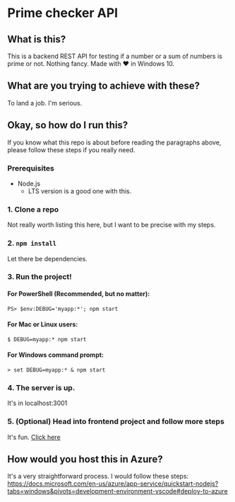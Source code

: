 # Prime checker API

## What is this?

This is a backend REST API for testing if a number or a sum of numbers is prime or not. Nothing fancy. Made with ❤ in Windows 10.

## What are you trying to achieve with these?

To land a job. I'm serious.

## Okay, so how do I run this?

If you know what this repo is about before reading the paragraphs above, please follow these steps if you really need.

### Prerequisites

- Node.js
  - LTS version is a good one with this.

### 1. Clone a repo

Not really worth listing this here, but I want to be precise with my steps.

### 2. `npm install`

Let there be dependencies.

### 3. Run the project!

#### For PowerShell (Recommended, but no matter):

`PS> $env:DEBUG='myapp:*'; npm start`

#### For Mac or Linux users:

`$ DEBUG=myapp:* npm start`

#### For Windows command prompt:

`> set DEBUG=myapp:* & npm start`

### 4. The server is up.

It's in localhost:3001

### 5. (Optional) Head into frontend project and follow more steps

It's fun. [Click here](https://github.com/p4nu/prime-checker-front)

## How would you host this in Azure?

It's a very straightforward process. I would follow these steps: https://docs.microsoft.com/en-us/azure/app-service/quickstart-nodejs?tabs=windows&pivots=development-environment-vscode#deploy-to-azure
